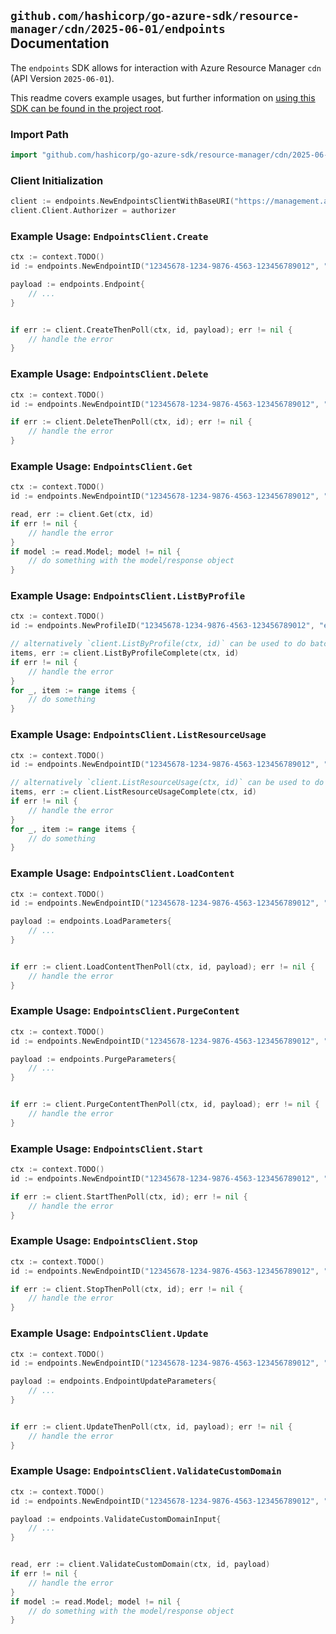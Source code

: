 
## `github.com/hashicorp/go-azure-sdk/resource-manager/cdn/2025-06-01/endpoints` Documentation

The `endpoints` SDK allows for interaction with Azure Resource Manager `cdn` (API Version `2025-06-01`).

This readme covers example usages, but further information on [using this SDK can be found in the project root](https://github.com/hashicorp/go-azure-sdk/tree/main/docs).

### Import Path

```go
import "github.com/hashicorp/go-azure-sdk/resource-manager/cdn/2025-06-01/endpoints"
```


### Client Initialization

```go
client := endpoints.NewEndpointsClientWithBaseURI("https://management.azure.com")
client.Client.Authorizer = authorizer
```


### Example Usage: `EndpointsClient.Create`

```go
ctx := context.TODO()
id := endpoints.NewEndpointID("12345678-1234-9876-4563-123456789012", "example-resource-group", "profileName", "endpointName")

payload := endpoints.Endpoint{
	// ...
}


if err := client.CreateThenPoll(ctx, id, payload); err != nil {
	// handle the error
}
```


### Example Usage: `EndpointsClient.Delete`

```go
ctx := context.TODO()
id := endpoints.NewEndpointID("12345678-1234-9876-4563-123456789012", "example-resource-group", "profileName", "endpointName")

if err := client.DeleteThenPoll(ctx, id); err != nil {
	// handle the error
}
```


### Example Usage: `EndpointsClient.Get`

```go
ctx := context.TODO()
id := endpoints.NewEndpointID("12345678-1234-9876-4563-123456789012", "example-resource-group", "profileName", "endpointName")

read, err := client.Get(ctx, id)
if err != nil {
	// handle the error
}
if model := read.Model; model != nil {
	// do something with the model/response object
}
```


### Example Usage: `EndpointsClient.ListByProfile`

```go
ctx := context.TODO()
id := endpoints.NewProfileID("12345678-1234-9876-4563-123456789012", "example-resource-group", "profileName")

// alternatively `client.ListByProfile(ctx, id)` can be used to do batched pagination
items, err := client.ListByProfileComplete(ctx, id)
if err != nil {
	// handle the error
}
for _, item := range items {
	// do something
}
```


### Example Usage: `EndpointsClient.ListResourceUsage`

```go
ctx := context.TODO()
id := endpoints.NewEndpointID("12345678-1234-9876-4563-123456789012", "example-resource-group", "profileName", "endpointName")

// alternatively `client.ListResourceUsage(ctx, id)` can be used to do batched pagination
items, err := client.ListResourceUsageComplete(ctx, id)
if err != nil {
	// handle the error
}
for _, item := range items {
	// do something
}
```


### Example Usage: `EndpointsClient.LoadContent`

```go
ctx := context.TODO()
id := endpoints.NewEndpointID("12345678-1234-9876-4563-123456789012", "example-resource-group", "profileName", "endpointName")

payload := endpoints.LoadParameters{
	// ...
}


if err := client.LoadContentThenPoll(ctx, id, payload); err != nil {
	// handle the error
}
```


### Example Usage: `EndpointsClient.PurgeContent`

```go
ctx := context.TODO()
id := endpoints.NewEndpointID("12345678-1234-9876-4563-123456789012", "example-resource-group", "profileName", "endpointName")

payload := endpoints.PurgeParameters{
	// ...
}


if err := client.PurgeContentThenPoll(ctx, id, payload); err != nil {
	// handle the error
}
```


### Example Usage: `EndpointsClient.Start`

```go
ctx := context.TODO()
id := endpoints.NewEndpointID("12345678-1234-9876-4563-123456789012", "example-resource-group", "profileName", "endpointName")

if err := client.StartThenPoll(ctx, id); err != nil {
	// handle the error
}
```


### Example Usage: `EndpointsClient.Stop`

```go
ctx := context.TODO()
id := endpoints.NewEndpointID("12345678-1234-9876-4563-123456789012", "example-resource-group", "profileName", "endpointName")

if err := client.StopThenPoll(ctx, id); err != nil {
	// handle the error
}
```


### Example Usage: `EndpointsClient.Update`

```go
ctx := context.TODO()
id := endpoints.NewEndpointID("12345678-1234-9876-4563-123456789012", "example-resource-group", "profileName", "endpointName")

payload := endpoints.EndpointUpdateParameters{
	// ...
}


if err := client.UpdateThenPoll(ctx, id, payload); err != nil {
	// handle the error
}
```


### Example Usage: `EndpointsClient.ValidateCustomDomain`

```go
ctx := context.TODO()
id := endpoints.NewEndpointID("12345678-1234-9876-4563-123456789012", "example-resource-group", "profileName", "endpointName")

payload := endpoints.ValidateCustomDomainInput{
	// ...
}


read, err := client.ValidateCustomDomain(ctx, id, payload)
if err != nil {
	// handle the error
}
if model := read.Model; model != nil {
	// do something with the model/response object
}
```
